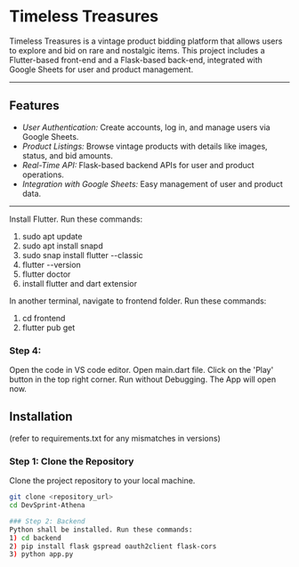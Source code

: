 # Timeless Treasures

Timeless Treasures is a vintage product bidding platform that allows users to explore and bid on rare and nostalgic items. This project includes a Flutter-based front-end and a Flask-based back-end, integrated with Google Sheets for user and product management.

---

## Features

- *User Authentication:* Create accounts, log in, and manage users via Google Sheets.
- *Product Listings:* Browse vintage products with details like images, status, and bid amounts.
- *Real-Time API:* Flask-based backend APIs for user and product operations.
- *Integration with Google Sheets:* Easy management of user and product data.

---
Install Flutter. Run these commands:
1) sudo apt update
2) sudo apt install snapd
3) sudo snap install flutter --classic
4) flutter --version
5) flutter doctor
6) install flutter and dart extensior

In another terminal, navigate to frontend folder. Run these commands:
1) cd frontend
2) flutter pub get

### Step 4: 
Open the code in VS code editor. 
Open main.dart file. 
Click on the 'Play' button in the top right corner. Run without Debugging.
The App will open now.
## Installation
(refer to requirements.txt for any mismatches in versions)

### Step 1: Clone the Repository
Clone the project repository to your local machine.

```bash
git clone <repository_url>
cd DevSprint-Athena

### Step 2: Backend
Python shall be installed. Run these commands:
1) cd backend
2) pip install flask gspread oauth2client flask-cors
3) python app.py

